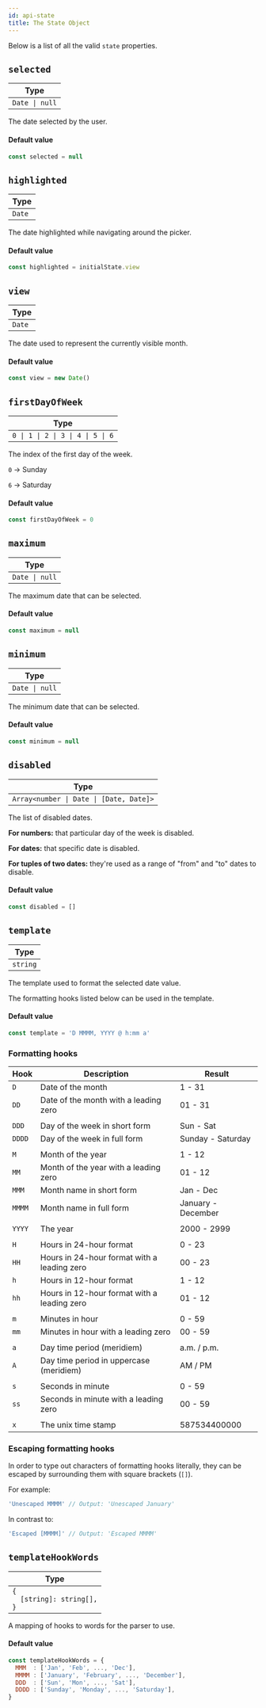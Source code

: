 ```yaml
---
id: api-state
title: The State Object
---
```


Below is a list of all the valid `state` properties.

## `selected`

| Type                          |
| ----------------------------- |
| <code>Date &vert; null</code> |

The date selected by the user.

#### Default value

```js
const selected = null
```

## `highlighted`

| Type   |
| ------ |
| `Date` |

The date highlighted while navigating around the picker.

#### Default value

```js
const highlighted = initialState.view
```

## `view`

| Type   |
| ------ |
| `Date` |

The date used to represent the currently visible month.

#### Default value

```js
const view = new Date()
```

## `firstDayOfWeek`

| Type                                                                 |
| -------------------------------------------------------------------- |
| <code>0 &vert; 1 &vert; 2 &vert; 3 &vert; 4 &vert; 5 &vert; 6</code> |

The index of the first day of the week.

`0` → Sunday

`6` → Saturday

#### Default value

```js
const firstDayOfWeek = 0
```

## `maximum`

| Type                          |
| ----------------------------- |
| <code>Date &vert; null</code> |

The maximum date that can be selected.

#### Default value

```js
const maximum = null
```

## `minimum`

| Type                          |
| ----------------------------- |
| <code>Date &vert; null</code> |

The minimum date that can be selected.

#### Default value

```js
const minimum = null
```

## `disabled`

| Type                                                       |
| ---------------------------------------------------------- |
| <code>Array<number &vert; Date &vert; [Date, Date]></code> |

The list of disabled dates.

**For numbers:** that particular day of the week is disabled.

**For dates:** that specific date is disabled.

**For tuples of two dates:** they're used as a range of "from" and "to" dates to disable.

#### Default value

```js
const disabled = []
```

## `template`

| Type     |
| -------- |
| `string` |

The template used to format the selected date value.

The formatting hooks listed below can be used in the template.

#### Default value

```js
const template = 'D MMMM, YYYY @ h:mm a'
```

### Formatting hooks

| Hook   | Description                                 | Result             |
| ------ | ------------------------------------------- | ------------------ |
| `D`    | Date of the month                           | 1 - 31             |
| `DD`   | Date of the month with a leading zero       | 01 - 31            |
|        |                                             |                    |
| `DDD`  | Day of the week in short form               | Sun - Sat          |
| `DDDD` | Day of the week in full form                | Sunday - Saturday  |
|        |                                             |                    |
| `M`    | Month of the year                           | 1 - 12             |
| `MM`   | Month of the year with a leading zero       | 01 - 12            |
| `MMM`  | Month name in short form                    | Jan - Dec          |
| `MMMM` | Month name in full form                     | January - December |
|        |                                             |                    |
| `YYYY` | The year                                    | 2000 - 2999        |
|        |                                             |                    |
| `H`    | Hours in 24-hour format                     | 0 - 23             |
| `HH`   | Hours in 24-hour format with a leading zero | 00 - 23            |
| `h`    | Hours in 12-hour format                     | 1 - 12             |
| `hh`   | Hours in 12-hour format with a leading zero | 01 - 12            |
|        |                                             |                    |
| `m`    | Minutes in hour                             | 0 - 59             |
| `mm`   | Minutes in hour with a leading zero         | 00 - 59            |
|        |                                             |                    |
| `a`    | Day time period (meridiem)                  | a.m. / p.m.        |
| `A`    | Day time period in uppercase (meridiem)     | AM / PM            |
|        |                                             |                    |
| `s`    | Seconds in minute                           | 0 - 59             |
| `ss`   | Seconds in minute with a leading zero       | 00 - 59            |
|        |                                             |                    |
| `x`    | The unix time stamp                         | 587534400000       |

### Escaping formatting hooks

In order to type out characters of formatting hooks literally, they can be escaped by surrounding them with square brackets (`[]`).

For example:

```js
'Unescaped MMMM' // Output: 'Unescaped January'
```

In contrast to:

```js
'Escaped [MMMM]' // Output: 'Escaped MMMM'
```

## `templateHookWords`

| Type                                                     |
| -------------------------------------------------------- |
| <code>{<br/>&nbsp;&nbsp;[string]: string[],<br/>}</code> |

A mapping of hooks to words for the parser to use.

#### Default value

```js
const templateHookWords = {
  MMM  : ['Jan', 'Feb', ..., 'Dec'],
  MMMM : ['January', 'February', ..., 'December'],
  DDD  : ['Sun', 'Mon', ..., 'Sat'],
  DDDD : ['Sunday', 'Monday', ..., 'Saturday'],
}
```

